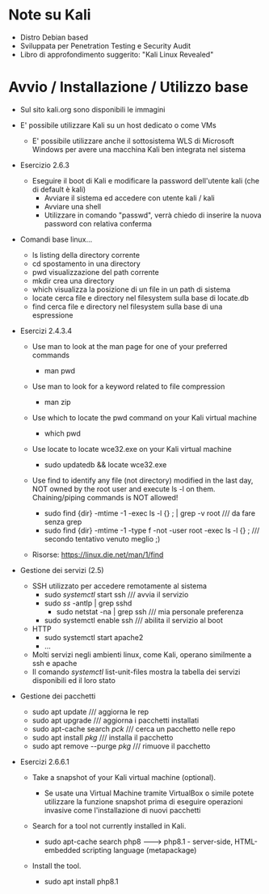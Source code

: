 
# Note su Kali

 - Distro Debian based
 - Sviluppata per Penetration Testing e Security Audit
 - Libro di approfondimento suggerito: "Kali Linux Revealed"

# Avvio / Installazione / Utilizzo base

 - Sul sito kali.org sono disponibili le immagini
 - E' possibile utilizzare Kali su un host dedicato o come VMs
    - E' possibile utilizzare anche il sottosistema WLS di Microsoft Windows per avere una macchina Kali ben integrata nel sistema

 - Esercizio 2.6.3
    - Eseguire il boot di Kali e modificare la password dell'utente kali (che di default è kali)
        - Avviare il sistema ed accedere con utente kali / kali
        - Avviare una shell
        - Utilizzare in comando "passwd", verrà chiedo di inserire la nuova password con relativa conferma

 - Comandi base linux...
    - ls       listing della directory corrente
    - cd       spostamento in una directory
    - pwd      visualizzazione del path corrente
    - mkdir    crea una directory
    - which    visualizza la posizione di un file in un path di sistema
    - locate   cerca file e directory nel filesystem sulla base di locate.db
    - find     cerca file e directory nel filesystem sulla base di una espressione
 
 - Esercizi 2.4.3.4
    - Use man to look at the man page for one of your preferred commands
      - man pwd

    - Use man to look for a keyword related to file compression
      - man zip

    - Use which to locate the pwd command on your Kali virtual machine
      - which pwd

    - Use locate to locate wce32.exe on your Kali virtual machine
      - sudo updatedb && locate wce32.exe

    - Use find to identify any file (not directory) modified in the last day, NOT owned by the root user and execute ls -l on them. Chaining/piping commands is NOT allowed!
      - sudo find {dir} -mtime -1 -exec ls -l {} \; | grep -v root /// da fare senza grep
      - sudo find {dir} -mtime -1 -type f -not -user root -exec ls -l {} \; /// secondo tentativo venuto meglio ;)

    - Risorse:
      https://linux.die.net/man/1/find

 - Gestione dei servizi (2.5)
    - SSH utilizzato per accedere remotamente al sistema
      - sudo *systemctl* start ssh        /// avvia il servizio
      - sudo *ss* -antlp | grep sshd
         - sudo netstat -na | grep ssh    /// mia personale preferenza
      - sudo systemctl enable ssh         /// abilita il servizio al boot
    - HTTP
      - sudo systemctl start apache2
      - ...
    - Molti servizi negli ambienti linux, come Kali, operano similmente a ssh e apache
    - Il comando *systemctl* list-unit-files mostra la tabella dei servizi disponibili ed il loro stato

 - Gestione dei pacchetti
    - sudo apt update      /// aggiorna le rep
    - sudo apt upgrade     /// aggiorna i pacchetti installati
    - sudo apt-cache search *pck*   /// cerca un pacchetto nelle repo
    - sudo apt install *pkg*        /// installa il pacchetto
    - sudo apt remove --purge *pkg* /// rimuove il pacchetto

 - Esercizi 2.6.6.1
    - Take a snapshot of your Kali virtual machine (optional).
      - Se usate una Virtual Machine tramite VirtualBox o simile potete utilizzare la funzione snapshot prima di eseguire operazioni invasive come l'installazione di nuovi pacchetti
   
    - Search for a tool not currently installed in Kali.
       - sudo apt-cache search php8 ---> php8.1 - server-side, HTML-embedded scripting language (metapackage)
   
    - Install the tool.
       - sudo apt install php8.1



